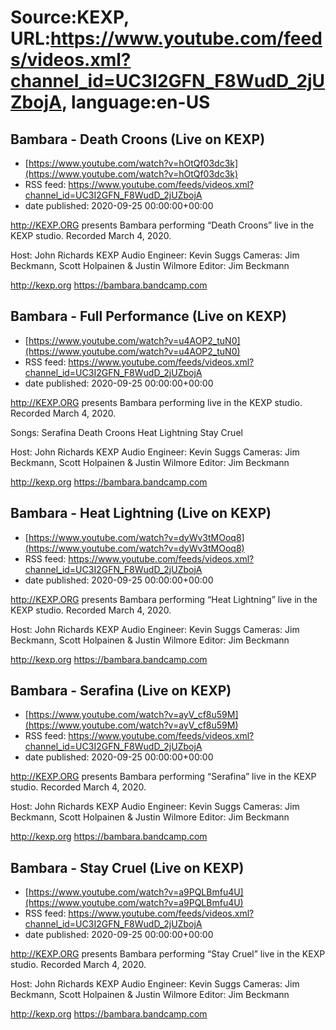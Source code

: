 # Source:KEXP, URL:https://www.youtube.com/feeds/videos.xml?channel_id=UC3I2GFN_F8WudD_2jUZbojA, language:en-US

## Bambara - Death Croons (Live on KEXP)
 - [https://www.youtube.com/watch?v=hOtQf03dc3k](https://www.youtube.com/watch?v=hOtQf03dc3k)
 - RSS feed: https://www.youtube.com/feeds/videos.xml?channel_id=UC3I2GFN_F8WudD_2jUZbojA
 - date published: 2020-09-25 00:00:00+00:00

http://KEXP.ORG presents Bambara performing “Death Croons” live in the KEXP studio. Recorded March 4, 2020.

Host: John Richards
KEXP Audio Engineer: Kevin Suggs
Cameras: Jim Beckmann, Scott Holpainen & Justin Wilmore
Editor: Jim Beckmann

http://kexp.org
https://bambara.bandcamp.com

## Bambara - Full Performance (Live on KEXP)
 - [https://www.youtube.com/watch?v=u4AOP2_tuN0](https://www.youtube.com/watch?v=u4AOP2_tuN0)
 - RSS feed: https://www.youtube.com/feeds/videos.xml?channel_id=UC3I2GFN_F8WudD_2jUZbojA
 - date published: 2020-09-25 00:00:00+00:00

http://KEXP.ORG presents Bambara performing live in the KEXP studio. Recorded March 4, 2020.

Songs:
Serafina
Death Croons
Heat Lightning
Stay Cruel

Host: John Richards
KEXP Audio Engineer: Kevin Suggs
Cameras: Jim Beckmann, Scott Holpainen & Justin Wilmore
Editor: Jim Beckmann

http://kexp.org
https://bambara.bandcamp.com

## Bambara - Heat Lightning (Live on KEXP)
 - [https://www.youtube.com/watch?v=dyWv3tMOoq8](https://www.youtube.com/watch?v=dyWv3tMOoq8)
 - RSS feed: https://www.youtube.com/feeds/videos.xml?channel_id=UC3I2GFN_F8WudD_2jUZbojA
 - date published: 2020-09-25 00:00:00+00:00

http://KEXP.ORG presents Bambara performing “Heat Lightning” live in the KEXP studio. Recorded March 4, 2020.

Host: John Richards
KEXP Audio Engineer: Kevin Suggs
Cameras: Jim Beckmann, Scott Holpainen & Justin Wilmore
Editor: Jim Beckmann

http://kexp.org
https://bambara.bandcamp.com

## Bambara - Serafina (Live on KEXP)
 - [https://www.youtube.com/watch?v=ayV_cf8u59M](https://www.youtube.com/watch?v=ayV_cf8u59M)
 - RSS feed: https://www.youtube.com/feeds/videos.xml?channel_id=UC3I2GFN_F8WudD_2jUZbojA
 - date published: 2020-09-25 00:00:00+00:00

http://KEXP.ORG presents Bambara performing “Serafina” live in the KEXP studio. Recorded March 4, 2020.

Host: John Richards
KEXP Audio Engineer: Kevin Suggs
Cameras: Jim Beckmann, Scott Holpainen & Justin Wilmore
Editor: Jim Beckmann

http://kexp.org
https://bambara.bandcamp.com

## Bambara - Stay Cruel (Live on KEXP)
 - [https://www.youtube.com/watch?v=a9PQLBmfu4U](https://www.youtube.com/watch?v=a9PQLBmfu4U)
 - RSS feed: https://www.youtube.com/feeds/videos.xml?channel_id=UC3I2GFN_F8WudD_2jUZbojA
 - date published: 2020-09-25 00:00:00+00:00

http://KEXP.ORG presents Bambara performing “Stay Cruel” live in the KEXP studio. Recorded March 4, 2020.

Host: John Richards
KEXP Audio Engineer: Kevin Suggs
Cameras: Jim Beckmann, Scott Holpainen & Justin Wilmore
Editor: Jim Beckmann

http://kexp.org
https://bambara.bandcamp.com

